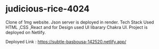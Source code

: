# judicious-rice-4024
Clone of 1mg website.
Json server is deployed in render.
Tech Stack Used HTML ,CSS ,React and for Design used UI libarary Chakra UI.
Project is deployed on Netlify.

Deployed Link : https://subtle-basbousa-142520.netlify.app/
